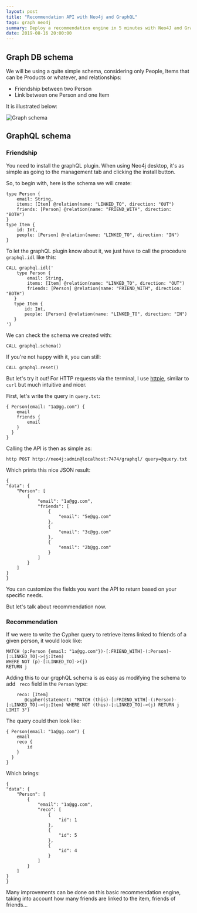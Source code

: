```yaml
---
layout: post
title: "Recommendation API with Neo4j and GraphQL"
tags: graph neo4j
summary: Deploy a recommendation engine in 5 minutes with Neo4J and Graph QL
date: 2019-08-16 20:00:00
---
```



## Graph DB schema

We will be using a quite simple schema, considering only People, Items that can be Products or whatever, and relationships:

- Friendship between two Person
- Link between one Person and one Item

It is illustrated below:

![Graph schema](img/reco_graph_ql_schema.png)


## GraphQL schema

### Friendship

You need to install the graphQL plugin. When using Neo4j desktop, it's as simple as going to the management tab and clicking the install button.

So, to begin with, here is the schema we will create:

	type Person {
		email: String,
		items: [Item] @relation(name: "LINKED_TO", direction: "OUT")
		friends: [Person] @relation(name: "FRIEND_WITH", direction: "BOTH")
	}
	type Item {
	    id: Int,
		people: [Person] @relation(name: "LINKED_TO", direction: "IN")
	}


To let the graphQL plugin know about it, we just have to call the procedure ` graphql.idl` like this:

	CALL graphql.idl('
		type Person {
			email: String,
			items: [Item] @relation(name: "LINKED_TO", direction: "OUT")
			friends: [Person] @relation(name: "FRIEND_WITH", direction: "BOTH")
	   }
	   type Item {
		   id: Int,
		   people: [Person] @relation(name: "LINKED_TO", direction: "IN")
	   }
	')


We can check the schema we created with:

    CALL graphql.schema()


If you're not happy with it, you can still:

    CALL graphql.reset()


But let's try it out! For HTTP requests via the terminal, I use [httpie](https://httpie.org/), similar to `curl` but much intuitive and nicer.

First, let's write the query in `query.txt`:

	{ Person(email: "1a@gg.com") {
		email
		friends {
			email
		}
	  }
	}

Calling the API is then as simple as:

    http POST http://neo4j:admin@localhost:7474/graphql/ query=@query.txt

Which prints this nice JSON result:

	{
    "data": {
        "Person": [
            {
                "email": "1a@gg.com",
                "friends": [
                    {
                        "email": "5e@gg.com"
                    },
                    {
                        "email": "3c@gg.com"
                    },
                    {
                        "email": "2b@gg.com"
                    }
                ]
            }
        ]
    }
	}

You can customize the fields you want the API to return based on your specific needs.

But let's talk about recommendation now.


### Recommendation

If we were to write the Cypher query to retrieve items linked to friends of a given person, it would look like:


    MATCH (p:Person {email: "1a@gg.com"})-[:FRIEND_WITH]-(:Person)-[:LINKED_TO]->(j:Item) 
	WHERE NOT (p)-[:LINKED_TO]->(j) 
	RETURN j 

Adding this to our grqphQL schema is as easy as modifying the schema to add ` reco` field in the `Person` type:

		reco: [Item]
     	   @cypher(statement: "MATCH (this)-[:FRIEND_WITH]-(:Person)-[:LINKED_TO]->(j:Item) WHERE NOT (this)-[:LINKED_TO]->(j) RETURN j LIMIT 3")


The query could then look like:

	{ Person(email: "1a@gg.com") {
		email
		reco {
			id
		}
	  }
	}

Which brings:

	{
    "data": {
        "Person": [
            {
                "email": "1a@gg.com",
                "reco": [
                    {
                        "id": 1
                    },
                    {
                        "id": 5
                    },
                    {
                        "id": 4
                    }
                ]
            }
        ]
    }
	}

Many improvements can be done on this basic recommendation engine, taking into account how many friends are linked to the item, friends of friends... 

